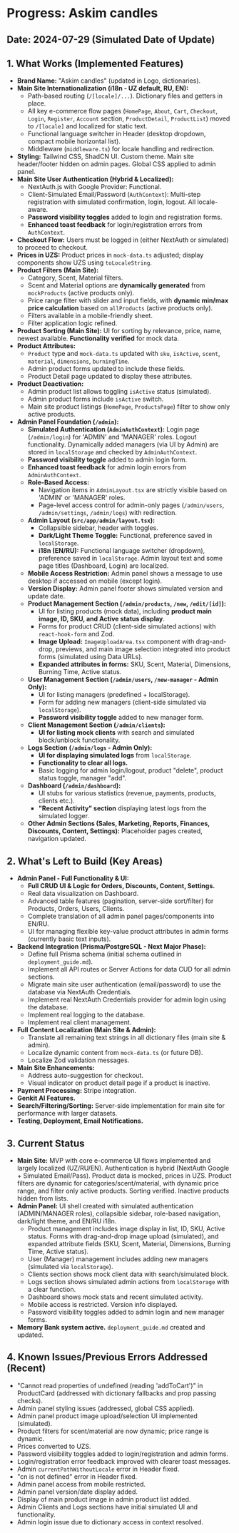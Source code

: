 
# Progress: Askim candles

## Date: 2024-07-29 (Simulated Date of Update)

## 1. What Works (Implemented Features)

*   **Brand Name:** "Askim candles" (updated in Logo, dictionaries).
*   **Main Site Internationalization (i18n - UZ default, RU, EN):**
    *   Path-based routing (`/[locale]/...`). Dictionary files and getters in place.
    *   All key e-commerce flow pages (`HomePage`, `About`, `Cart`, `Checkout`, `Login`, `Register`, `Account` section, `ProductDetail`, `ProductList`) moved to `/[locale]` and localized for static text.
    *   Functional language switcher in Header (desktop dropdown, compact mobile horizontal list).
    *   Middleware (`middleware.ts`) for locale handling and redirection.
*   **Styling:** Tailwind CSS, ShadCN UI. Custom theme. Main site header/footer hidden on admin pages. Global CSS applied to admin panel.
*   **Main Site User Authentication (Hybrid & Localized):**
    *   NextAuth.js with Google Provider: Functional.
    *   Client-Simulated Email/Password (`AuthContext`): Multi-step registration with simulated confirmation, login, logout. All locale-aware.
    *   **Password visibility toggles** added to login and registration forms.
    *   **Enhanced toast feedback** for login/registration errors from `AuthContext`.
*   **Checkout Flow:** Users must be logged in (either NextAuth or simulated) to proceed to checkout.
*   **Prices in UZS:** Product prices in `mock-data.ts` adjusted; display components show UZS using `toLocaleString`.
*   **Product Filters (Main Site):**
    *   Category, Scent, Material filters.
    *   Scent and Material options are **dynamically generated** from `mockProducts` (active products only).
    *   Price range filter with slider and input fields, with **dynamic min/max price calculation** based on `allProducts` (active products only).
    *   Filters available in a mobile-friendly sheet.
    *   Filter application logic refined.
*   **Product Sorting (Main Site):** UI for sorting by relevance, price, name, newest available. **Functionality verified** for mock data.
*   **Product Attributes:**
    *   `Product` type and `mock-data.ts` updated with `sku`, `isActive`, `scent`, `material`, `dimensions`, `burningTime`.
    *   Admin product forms updated to include these fields.
    *   Product Detail page updated to display these attributes.
*   **Product Deactivation:**
    *   Admin product list allows toggling `isActive` status (simulated).
    *   Admin product forms include `isActive` switch.
    *   Main site product listings (`HomePage`, `ProductsPage`) filter to show only active products.
*   **Admin Panel Foundation (`/admin`):**
    *   **Simulated Authentication (`AdminAuthContext`):** Login page (`/admin/login`) for 'ADMIN' and 'MANAGER' roles. Logout functionality. Dynamically added managers (via UI by Admin) are stored in `localStorage` and checked by `AdminAuthContext`.
    *   **Password visibility toggle** added to admin login form.
    *   **Enhanced toast feedback** for admin login errors from `AdminAuthContext`.
    *   **Role-Based Access:**
        *   Navigation items in `AdminLayout.tsx` are strictly visible based on 'ADMIN' or 'MANAGER' roles.
        *   Page-level access control for admin-only pages (`/admin/users`, `/admin/settings`, `/admin/logs`) with redirection.
    *   **Admin Layout (`src/app/admin/layout.tsx`):**
        *   Collapsible sidebar, header with toggles.
        *   **Dark/Light Theme Toggle:** Functional, preference saved in `localStorage`.
        *   **i18n (EN/RU):** Functional language switcher (dropdown), preference saved in `localStorage`. Admin layout text and some page titles (Dashboard, Login) are localized.
    *   **Mobile Access Restriction:** Admin panel shows a message to use desktop if accessed on mobile (except login).
    *   **Version Display:** Admin panel footer shows simulated version and update date.
    *   **Product Management Section (`/admin/products`, `/new`, `/edit/[id]`):**
        *   UI for listing products (mock data), including **product main image, ID, SKU, and Active status display**.
        *   Forms for product CRUD (client-side simulated actions) with `react-hook-form` and Zod.
        *   **Image Upload:** `ImageUploadArea.tsx` component with drag-and-drop, previews, and main image selection integrated into product forms (simulated using Data URLs).
        *   **Expanded attributes in forms:** SKU, Scent, Material, Dimensions, Burning Time, Active status.
    *   **User Management Section (`/admin/users`, `/new-manager` - Admin Only):**
        *   UI for listing managers (predefined + localStorage).
        *   Form for adding new managers (client-side simulated via `localStorage`).
        *   **Password visibility toggle** added to new manager form.
    *   **Client Management Section (`/admin/clients`):**
        *   **UI for listing mock clients** with search and simulated block/unblock functionality.
    *   **Logs Section (`/admin/logs` - Admin Only):**
        *   **UI for displaying simulated logs** from `localStorage`.
        *   **Functionality to clear all logs.**
        *   Basic logging for admin login/logout, product "delete", product status toggle, manager "add".
    *   **Dashboard (`/admin/dashboard`):**
        *   UI stubs for various statistics (revenue, payments, products, clients etc.).
        *   **"Recent Activity" section** displaying latest logs from the simulated logger.
    *   **Other Admin Sections (Sales, Marketing, Reports, Finances, Discounts, Content, Settings):** Placeholder pages created, navigation updated.

## 2. What's Left to Build (Key Areas)

*   **Admin Panel - Full Functionality & UI:**
    *   **Full CRUD UI & Logic for Orders, Discounts, Content, Settings.**
    *   Real data visualization on Dashboard.
    *   Advanced table features (pagination, server-side sort/filter) for Products, Orders, Users, Clients.
    *   Complete translation of all admin panel pages/components into EN/RU.
    *   UI for managing flexible key-value product attributes in admin forms (currently basic text inputs).
*   **Backend Integration (Prisma/PostgreSQL - Next Major Phase):**
    *   Define full Prisma schema (initial schema outlined in `deployment_guide.md`).
    *   Implement all API routes or Server Actions for data CUD for all admin sections.
    *   Migrate main site user authentication (email/password) to use the database via NextAuth Credentials.
    *   Implement real NextAuth Credentials provider for admin login using the database.
    *   Implement real logging to the database.
    *   Implement real client management.
*   **Full Content Localization (Main Site & Admin):**
    *   Translate all remaining text strings in all dictionary files (main site & admin).
    *   Localize dynamic content from `mock-data.ts` (or future DB).
    *   Localize Zod validation messages.
*   **Main Site Enhancements:**
    *   Address auto-suggestion for checkout.
    *   Visual indicator on product detail page if a product is inactive.
*   **Payment Processing:** Stripe integration.
*   **Genkit AI Features.**
*   **Search/Filtering/Sorting:** Server-side implementation for main site for performance with larger datasets.
*   **Testing, Deployment, Email Notifications.**

## 3. Current Status

*   **Main Site:** MVP with core e-commerce UI flows implemented and largely localized (UZ/RU/EN). Authentication is hybrid (NextAuth Google + Simulated Email/Pass). Product data is mocked, prices in UZS. Product filters are dynamic for categories/scent/material, with dynamic price range, and filter only active products. Sorting verified. Inactive products hidden from lists.
*   **Admin Panel:** UI shell created with simulated authentication (ADMIN/MANAGER roles), collapsible sidebar, role-based navigation, dark/light theme, and EN/RU i18n.
    *   Product management includes image display in list, ID, SKU, Active status. Forms with drag-and-drop image upload (simulated), and expanded attribute fields (SKU, Scent, Material, Dimensions, Burning Time, Active status).
    *   User (Manager) management includes adding new managers (simulated via `localStorage`).
    *   Clients section shows mock client data with search/simulated block.
    *   Logs section shows simulated admin actions from `localStorage` with a clear function.
    *   Dashboard shows mock stats and recent simulated activity.
    *   Mobile access is restricted. Version info displayed.
    *   Password visibility toggles added to admin login and new manager forms.
*   **Memory Bank system active.** `deployment_guide.md` created and updated.

## 4. Known Issues/Previous Errors Addressed (Recent)
*   "Cannot read properties of undefined (reading 'addToCart')" in ProductCard (addressed with dictionary fallbacks and prop passing checks).
*   Admin panel styling issues (addressed, global CSS applied).
*   Admin panel product image upload/selection UI implemented (simulated).
*   Product filters for scent/material are now dynamic; price range is dynamic.
*   Prices converted to UZS.
*   Password visibility toggles added to login/registration and admin forms.
*   Login/registration error feedback improved with clearer toast messages.
*   Admin `currentPathWithoutLocale` error in Header fixed.
*   "cn is not defined" error in Header fixed.
*   Admin panel access from mobile restricted.
*   Admin panel version/date display added.
*   Display of main product image in admin product list added.
*   Admin Clients and Logs sections have initial simulated UI and functionality.
*   Admin login issue due to dictionary access in context resolved.
